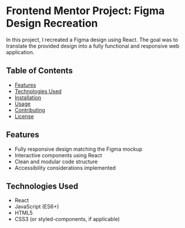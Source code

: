 # Frontend Mentor Project: Figma Design Recreation

 In this project, I recreated a Figma design using React. The goal was to translate the provided design into a fully functional and responsive web application.

## Table of Contents

- [Features](#features)
- [Technologies Used](#technologies-used)
- [Installation](#installation)
- [Usage](#usage)
- [Contributing](#contributing)
- [License](#license)

## Features

- Fully responsive design matching the Figma mockup
- Interactive components using React
- Clean and modular code structure
- Accessibility considerations implemented

## Technologies Used

- React
- JavaScript (ES6+)
- HTML5
- CSS3 (or styled-components, if applicable)
